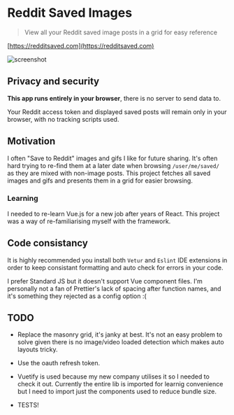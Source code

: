 # Reddit Saved Images

> View all your Reddit saved image posts in a grid for easy reference

[https://redditsaved.com](https://redditsaved.com)

![screenshot](https://cl.ly/62c414d20816/Screenshot%202019-04-26%20at%2022.37.42.jpg)

## Privacy and security

**This app runs entirely in your browser**, there is no server to send data to.

Your Reddit access token and displayed saved posts will remain only in your browser, with no tracking scripts used.

## Motivation

I often "Save to Reddit" images and gifs I like for future sharing. It's often hard trying to re-find them at a later date when browsing `/user/me/saved/` as they are mixed with non-image posts. This project fetches all saved images and gifs and presents them in a grid for easier browsing.

### Learning

I needed to re-learn Vue.js for a new job after years of React. This project was a way of re-familiarising myself with the framework.

## Code consistancy

It is highly recommended you install both `Vetur` and `Eslint` IDE extensions in order to keep consistant formatting and auto check for errors in your code.

I prefer Standard JS but it doesn't support Vue component files. I'm personally not a fan of Prettier's lack of spacing after function names, and it's something they rejected as a config option :(

## TODO

- Replace the masonry grid, it's janky at best. It's not an easy problem to solve given there is no image/video loaded detection which makes auto layouts tricky.

- Use the oauth refresh token.

- Vuetify is used because my new company utilises it so I needed to check it out. Currently the entire lib is imported for learnig convenience but I need to import just the components used to reduce bundle size.

- TESTS!
